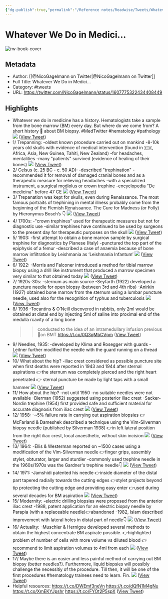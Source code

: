 ```yaml
---
{"dg-publish":true,"permalink":"/Reference notes/Readwise/Tweets/Whatever We Do in Medici.../"}
---
```


# Whatever We Do in Medici...

![rw-book-cover](https://pbs.twimg.com/profile_images/1566858765609193486/5rq5awvk.jpg)

## Metadata
- Author: [[@NicoGagelmann on Twitter\|@NicoGagelmann on Twitter]]
- Full Title: Whatever We Do in Medici...
- Category: #tweets
- URL: https://twitter.com/NicoGagelmann/status/1607775322434408449

## Highlights
- Whatever we do in medicine has a history.
  Hematologists take a sample from the bone marrow (BM) every day. But where do we come from?
  A short history 🧵 about BM biopsy.
  #MedTwitter #hematology #pathology 
  ![](https://pbs.twimg.com/media/Fk_2523XgAQJ9rX.jpg) ([View Tweet](https://twitter.com/NicoGagelmann/status/1607775322434408449))
- 1/
  Trepanning:
  -oldest known procedure carried out on mankind
  -8-10k years old skulls with evidence of medical intervention (found in 🇪🇺, Africa, Asia, New Guinea, Tahiti, New Zealand)
  -for headaches, mentalities
  -many "patients" survived (evidence of healing of their bones) 
  ![](https://pbs.twimg.com/media/Fk_ha0zXoAAjNM2.png) ([View Tweet](https://twitter.com/NicoGagelmann/status/1607775325563375617))
- 2/
  Celsus (c. 25 BC - c. 50 AD):
  -described "trephination"
  -recommended it for removal of damaged cranial bones and as a therapeutic measure for relieving headaches
  -with a specialized instrument, a surgical modiolus or crown trephine
  -encyclopedia "De medicina" before 47 CE 
  ![](https://pbs.twimg.com/media/Fk_ipuEXkAAm0Ek.png) ([View Tweet](https://twitter.com/NicoGagelmann/status/1607775328788942854))
- 3/
  Trepanation was kept for skulls, even during Renaissance.
  The most famous portraits of trephining in mental illness probably come from the beginning of the Flemish Renaissance. 
  The Cure for Madness (or Folly) by Hieronymus Bosch’s 👇 
  ![](https://pbs.twimg.com/media/Fk_rjQBXwAMx4sL.png) ([View Tweet](https://twitter.com/NicoGagelmann/status/1607775331997609984))
- 4/
  1700s:
  -"crown trephines" used for therapeutic measures but not for diagnostic use
  -similar trephines have continued to be used by surgeons to the present day for therapeutic purposes on the skull 
  ![](https://pbs.twimg.com/media/Fk_j9RLXkAIRzro.png) ([View Tweet](https://twitter.com/NicoGagelmann/status/1607775336351109123))
- 5/
  1903:
  -first attempt to obtain a bone marrow sample by surgical trephine for diagnostics by Pianese (Italy)
  -punctured the top part of the epiphysis of a femur
  -described a case of anaemia because of bone marrow infiltration by Leishmania as ‘Leishmania Infantum’ 
  ![](https://pbs.twimg.com/media/Fk_m5LiWQAAgtYU.png) ([View Tweet](https://twitter.com/NicoGagelmann/status/1607775339501035521))
- 6/
  1922:
  -Morris and Falconer introduced a method for tibial marrow biopsy using a drill like instrument that produced a marrow specimen very similar to that obtained today 
  ![](https://pbs.twimg.com/media/Fk_oJN4XoAA5XFY.png) ([View Tweet](https://twitter.com/NicoGagelmann/status/1607775442039373831))
- 7/
  1920s-30s:
  -sternum as main source
  -Seyfarth (1922) developed a puncture needle for open biopsy (between 3rd and 4th ribs)
  -Anirkin (1927) obtained bone marrow from the sternum using a lumbar puncture needle, used also for the recognition of typhus and tuberculosis 
  ![](https://pbs.twimg.com/media/Fk_qbMLXoAMHb0d.png) ([View Tweet](https://twitter.com/NicoGagelmann/status/1607775445038297089))
- 8/
  1936
  -Tocantins & O’Neill discovered in rabbits, only 2ml would be obtained at distal end by injecting 5ml of saline into proximal end of the medulla rcavity of a long bone
  >>conducted to the idea of an intramedullary infusion
  >>previous🧵on BMT https://t.co/0Q3qMbCVpm ([View Tweet](https://twitter.com/NicoGagelmann/status/1607775512272982017))
- 9/
  Needles, 1935:
  -developed by Klima and Rosegger with guards
  -Leitner further modified the needle with the guard running on a thread 
  ![](https://pbs.twimg.com/media/Fk_uTLuXEAERkSA.png) ([View Tweet](https://twitter.com/NicoGagelmann/status/1607775515255140352))
- 10/
  What about the hip?
  -iliac crest considered as possible puncture site when first deaths were reported in 1943 and 1944 after
  sternal aspirations
  👉the sternum was completely pierced and the right heart penetrated
  👉 sternal puncture be made by light taps with a small hammer 
  ![](https://pbs.twimg.com/media/Fk_vRguWQAUlCMA.png) ([View Tweet](https://twitter.com/NicoGagelmann/status/1607775518849630208))
- 11/
  How about the hip?
  -not until 1950
  -no suitable needles were not available
  -Bierman (1952) suggested using posterior iliac crest
  -Sacker-Nordin trephine (1954) first provided safe and sufficient material for accurate diagnosis from iliac crest 
  ![](https://pbs.twimg.com/media/Fk_v57fXgAU_Zdv.png) ([View Tweet](https://twitter.com/NicoGagelmann/status/1607775522150301699))
- 12/
  1958:
  -~5% failure rate in carrying out aspiration biopsies
  👉 McFarland & Dameshek described a technique using the Vim-Silverman biopsy needle (published by Silverman 1938)
  👉in left lateral position from the right iliac crest, local anaesthetic, without skin incision 
  ![](https://pbs.twimg.com/media/Fk_w7XeWIBAswPg.png) ([View Tweet](https://twitter.com/NicoGagelmann/status/1607775524679733249))
- 13/
  1964:
  -Ellis & Westerman reported on ~1500 cases using a modification of the Vim-Silverman needle
  👉finger grips, assembly stylet, obturator, larger and sturdier 
  -commonly used trephine needle in the 1960s/1970s was the Gardner's trephine needle👇 
  ![](https://pbs.twimg.com/media/Fk_x8zuX0AAzKIq.png) ([View Tweet](https://twitter.com/NicoGagelmann/status/1607775527556841472))
- 14/
  1971:
  -Jamshidi patented his needle
  👉inside diameter of the distal part tapered radially towards the cutting edges
  👉stylet projects beyond tip protecting the cutting edge and providing easy
  enter
  👉used during several decades for BM aspiration 
  ![](https://pbs.twimg.com/media/Fk_zD2IXgAALb5p.png) ([View Tweet](https://twitter.com/NicoGagelmann/status/1607775530413338625))
- 15/
  Modernity:
  -electric drilling biopsies were proposed from the anterior iliac crest
  -1988, patent application for an electric biopsy needle by Parapia (with a replaceable needle)👉abandoned -1982, Islam described improvement with lateral holes in distal part of needle👇 
  ![](https://pbs.twimg.com/media/Fk_z5GMXoAE4n-_.png) ([View Tweet](https://twitter.com/NicoGagelmann/status/1607775533143662592))
- 16/
  Actuality:
  -Muschler & Hernigou developed several methods to obtain the highest concentrate BM aspirate possible. 👉highlighted problem of number of cells with more volume vs diluted blood
  👉recommend to limit aspiration volumes to 4ml
  from each 
  ![](https://pbs.twimg.com/media/Fk_04cTWYAEpS51.png) ([View Tweet](https://twitter.com/NicoGagelmann/status/1607775551389077506))
- 17/
  Maybe there is an easier and less painful method of carrying out BM biopsy (better needles?). Furthermore, liquid biopsies will possibly challenge the necessitiy of the procedure. Till then, it will be one of the first procedures #hematology trainees need to learn.
  Fin. 
  ![](https://pbs.twimg.com/media/Fk_2wdhX0AES8jq.png) ([View Tweet](https://twitter.com/NicoGagelmann/status/1607775554714959872))
- Helpful resources:
  https://t.co/DWEmf3neVn
  https://t.co/dQfN1M4gNu
  https://t.co/XmEKYJpshr
  https://t.co/FYOt2P5spX ([View Tweet](https://twitter.com/NicoGagelmann/status/1607775557097250820))
